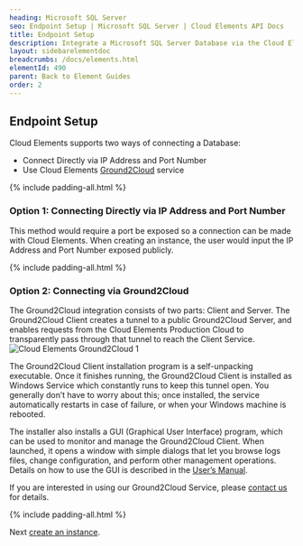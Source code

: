 ```yaml
---
heading: Microsoft SQL Server
seo: Endpoint Setup | Microsoft SQL Server | Cloud Elements API Docs
title: Endpoint Setup
description: Integrate a Microsoft SQL Server Database via the Cloud Elements APIs.
layout: sidebarelementdoc
breadcrumbs: /docs/elements.html
elementId: 490
parent: Back to Element Guides
order: 2
---
```


## Endpoint Setup

Cloud Elements supports two ways of connecting a Database:
* Connect Directly via IP Address and Port Number
* Use Cloud Elements [Ground2Cloud](/docs/products/ground-2-cloud/index.html) service

{% include padding-all.html %}

###  Option 1: Connecting Directly via IP Address and Port Number

This method would require a port be exposed so a connection can be made with Cloud Elements.
When creating an instance, the user would input the IP Address and Port Number exposed publicly.

{% include padding-all.html %}

###  Option 2: Connecting via Ground2Cloud

The Ground2Cloud integration consists of two parts: Client and Server.
The Ground2Cloud Client creates a tunnel to a public Ground2Cloud Server, and enables requests from the Cloud Elements Production Cloud to transparently pass through that tunnel to reach the Client Service.
![Cloud Elements Ground2Cloud 1](/assets/img/ground2cloud/how-it-works.png)

The Ground2Cloud Client installation program is a self-unpacking executable. Once it finishes running, the Ground2Cloud Client is installed as Windows Service which constantly runs to keep this tunnel open. You generally don’t have to worry about this; once installed, the service automatically restarts in case of failure, or when your Windows machine is rebooted.

The installer also installs a GUI (Graphical User Interface) program, which can be used to monitor and manage the Ground2Cloud Client. When launched, it opens a window with simple dialogs that let you browse logs files, change configuration, and perform other management operations. Details on how to use the GUI is described in the [User’s Manual](/docs/products/ground-2-cloud/index.html).

If you are interested in using our Ground2Cloud Service, please [contact us](info@cloud-elements.com) for details.

{% include padding-all.html %}

Next [create an instance](sqlserver-create-instance.html).
